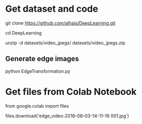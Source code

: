 # Get dataset and code 

git clone https://github.com/alhais/DeepLearning.git

cd DeepLearning

unzip -d datasets/video_jpegs/ datasets/video_jpegs.zip

## Generate edge images
python EdgeTransformation.py

# Get files from Colab Notebook
from google.colab import files

files.download('edge_video-2018-08-03-14-11-16 001.jpg')
